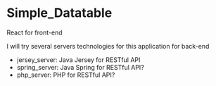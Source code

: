 # Simple_Datatable
React for front-end

I will try several servers technologies for this application for back-end
- jersey_server: Java Jersey for RESTful API
- spring_server: Java Spring for RESTful API?
- php_server: PHP for RESTful API?
